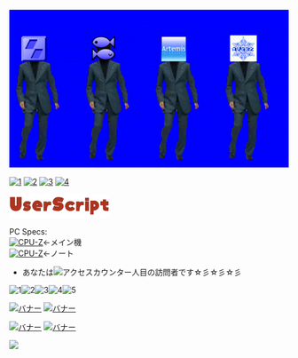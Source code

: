 [![新ADV島BB](image.gif)](https://github.com/Prince-of-sea/ONScripter_Multi_Converter)

[![1](https://web.archive.org/web/20100522220543im_/http://dietnavi.com/banner/120-60-3.gif)](https://www.youtube.com/watch?v=dQw4w9WgXcQ)
[![2](https://web.archive.org/web/20250202095024if_/http://www.gendama.jp/img/invitation_banner23.gif)](https://www.youtube.com/watch?v=E9de-cmycx8)
[![3](https://web.archive.org/web/20241223113348if_/http://img.pointi.jp/bn/bn120_60.gif)](https://www.youtube.com/watch?v=eYuUAGXN0KM)
[![4](https://web.archive.org/web/20221127044839if_/https://www.chobirich.com/img/mypage/introduse/friend_120_60_b.gif)](https://www.youtube.com/watch?v=LLFhKaqnWwk)

[![us](image2.png)](https://github.com/Prince-of-sea/UserscriptWorks_mk2)

PC Specs:<br>
[![CPU-Z](https://valid.x86.fr/cache/banner/izbfap-2.png)](https://valid.x86.fr/izbfap)←メイン機<br>
[![CPU-Z](https://valid.x86.fr/cache/banner/4y8zvh-2.png)](https://valid.x86.fr/4y8zvh)←ノート<br>

- あなたは![アクセスカウンター](http://www.rays-counter.com/d505_f7_022/6241f4e53c2ce/)人目の訪問者です☆彡☆彡☆彡<br>

![1](http://www.rays-counter.com/images/counter_01.gif)![2](http://www.rays-counter.com/images/counter_02.gif)![3](http://www.rays-counter.com/images/counter_03.gif)![4](http://www.rays-counter.com/images/counter_04.gif)![5](http://www.rays-counter.com/images/counter_05.gif) 


[![バナー](http://www.alcot.biz/img/alban_01.jpg)](http://www.alcot.biz/)
[![バナー](http://qoo.amusecraft.com/banner.jpg)](http://qoo.amusecraft.com/)

[![バナー](http://kai-soft.jp/images/kai_banner.jpg)](http://kai-soft.jp/)
[![バナー](http://www.acaciasoft.jp/acaciabn.png)](http://www.acaciasoft.jp/)

![](https://web.archive.org/web/20060619163633if_/http://www.pat.hi-ho.ne.jp/~sata68/nds/noCrashMe.gif)